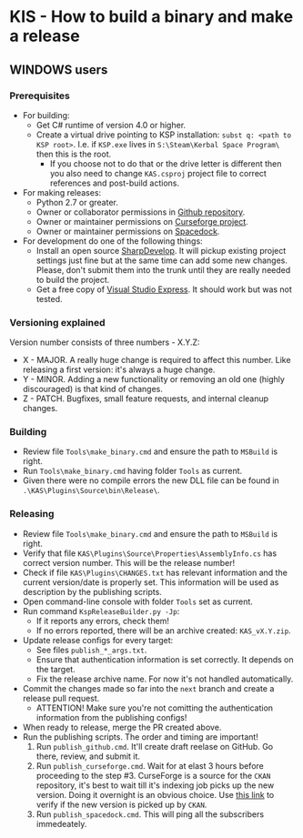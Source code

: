 # KIS - How to build a binary and make a release

## WINDOWS users

### Prerequisites
- For building:
  - Get C# runtime of version 4.0 or higher.
  - Create a virtual drive pointing to KSP installation: `subst q: <path to KSP root>`. I.e. if `KSP.exe` lives in `S:\Steam\Kerbal Space Program\` then this is the root.
    - If you choose not to do that or the drive letter is different then you also need to change `KAS.csproj` project file to correct references and post-build actions.
- For making releases:
  - Python 2.7 or greater.
  - Owner or collaborator permissions in [Github repository](https://github.com/ihsoft/KAS).
  - Owner or maintainer permissions on [Curseforge project](http://kerbal.curseforge.com/projects/kerbal-attachment-system-kas).
  - Owner or maintainer permissions on [Spacedock](https://spacedock.info/mod/1987/Kerbal%20Attachment%20System%20%28KAS%29).
- For development do one of the following things:
  - Install an open source [SharpDevelop](https://en.wikipedia.org/wiki/SharpDevelop). It will pickup existing project settings just fine but at the same time can add some new changes. Please, don't submit them into the trunk until they are really needed to build the project.
  - Get a free copy of [Visual Studio Express](https://www.visualstudio.com/en-US/products/visual-studio-express-vs). It should work but was not tested.

### Versioning explained
Version number consists of three numbers - X.Y.Z:
- X - MAJOR. A really huge change is required to affect this number. Like releasing a first version: it's always a huge change.
- Y - MINOR. Adding a new functionality or removing an old one (highly discouraged) is that kind of changes.
- Z - PATCH. Bugfixes, small feature requests, and internal cleanup changes.

### Building
- Review file `Tools\make_binary.cmd` and ensure the path to `MSBuild` is right.
- Run `Tools\make_binary.cmd` having folder `Tools` as current.
- Given there were no compile errors the new DLL file can be found in `.\KAS\Plugins\Source\bin\Release\`.

### Releasing
- Review file `Tools\make_binary.cmd` and ensure the path to `MSBuild` is right.
- Verify that file `KAS\Plugins\Source\Properties\AssemblyInfo.cs` has correct version number. This will be the release number!
- Check if file `KAS\Plugins\CHANGES.txt` has relevant information and the current version/date is properly set. This information will be used as description by the publishing scripts.
- Open command-line console with folder `Tools` set as current.
- Run command `KspReleaseBuilder.py -Jp`:
  - If it reports any errors, check them!
  - If no errors reported, there will be an archive created: `KAS_vX.Y.zip`.
- Update release configs for every target:
  - See files `publish_*_args.txt`.
  - Ensure that authentication information is set correctly. It depends on the target.
  - Fix the release archive name. For now it's not handled automatically.
- Commit the changes made so far into the `next` branch and create a release pull request.
  - ATTENTION! Make sure you're not comitting the authentication information from the publishing configs!
- When ready to release, merge the PR created above.
- Run the publishing scripts. The order and timing are important!
  1. Run `publish_github.cmd`. It'll create draft reelase on GitHub. Go there, review, and submit it.
  2. Run `publish_curseforge.cmd`. Wait for at elast 3 hours before proceeding to the step #3. CurseForge is a source for the `CKAN` repository, it's best to wait till it's indexing job picks up the new version. Doing it overnight is an obvious choice. Use [this link](http://status.ksp-ckan.space/) to verify if the new version is picked up by `CKAN`.
  3. Run `publish_spacedock.cmd`. This will ping all the subscribers immedeately.
